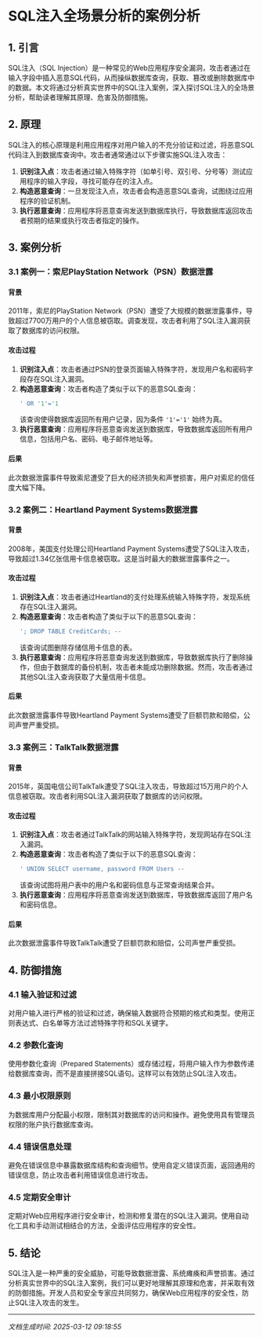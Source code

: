# SQL注入全场景分析的案例分析

## 1. 引言

SQL注入（SQL Injection）是一种常见的Web应用程序安全漏洞，攻击者通过在输入字段中插入恶意SQL代码，从而操纵数据库查询，获取、篡改或删除数据库中的数据。本文将通过分析真实世界中的SQL注入案例，深入探讨SQL注入的全场景分析，帮助读者理解其原理、危害及防御措施。

## 2. 原理

SQL注入的核心原理是利用应用程序对用户输入的不充分验证和过滤，将恶意SQL代码注入到数据库查询中。攻击者通常通过以下步骤实施SQL注入攻击：

1. **识别注入点**：攻击者通过输入特殊字符（如单引号、双引号、分号等）测试应用程序的输入字段，寻找可能存在的注入点。
2. **构造恶意查询**：一旦发现注入点，攻击者会构造恶意SQL查询，试图绕过应用程序的验证机制。
3. **执行恶意查询**：应用程序将恶意查询发送到数据库执行，导致数据库返回攻击者预期的结果或执行攻击者指定的操作。

## 3. 案例分析

### 3.1 案例一：索尼PlayStation Network（PSN）数据泄露

#### 背景
2011年，索尼的PlayStation Network（PSN）遭受了大规模的数据泄露事件，导致超过7700万用户的个人信息被窃取。调查发现，攻击者利用了SQL注入漏洞获取了数据库的访问权限。

#### 攻击过程
1. **识别注入点**：攻击者通过PSN的登录页面输入特殊字符，发现用户名和密码字段存在SQL注入漏洞。
2. **构造恶意查询**：攻击者构造了类似于以下的恶意SQL查询：
   ```sql
   ' OR '1'='1
   ```
   该查询使得数据库返回所有用户记录，因为条件 `'1'='1'` 始终为真。
3. **执行恶意查询**：应用程序将恶意查询发送到数据库，导致数据库返回所有用户信息，包括用户名、密码、电子邮件地址等。

#### 后果
此次数据泄露事件导致索尼遭受了巨大的经济损失和声誉损害，用户对索尼的信任度大幅下降。

### 3.2 案例二：Heartland Payment Systems数据泄露

#### 背景
2008年，美国支付处理公司Heartland Payment Systems遭受了SQL注入攻击，导致超过1.34亿张信用卡信息被窃取。这是当时最大的数据泄露事件之一。

#### 攻击过程
1. **识别注入点**：攻击者通过Heartland的支付处理系统输入特殊字符，发现系统存在SQL注入漏洞。
2. **构造恶意查询**：攻击者构造了类似于以下的恶意SQL查询：
   ```sql
   '; DROP TABLE CreditCards; --
   ```
   该查询试图删除存储信用卡信息的表。
3. **执行恶意查询**：应用程序将恶意查询发送到数据库，导致数据库执行了删除操作，但由于数据库的备份机制，攻击者未能成功删除数据。然而，攻击者通过其他SQL注入查询获取了大量信用卡信息。

#### 后果
此次数据泄露事件导致Heartland Payment Systems遭受了巨额罚款和赔偿，公司声誉严重受损。

### 3.3 案例三：TalkTalk数据泄露

#### 背景
2015年，英国电信公司TalkTalk遭受了SQL注入攻击，导致超过15万用户的个人信息被窃取。攻击者利用SQL注入漏洞获取了数据库的访问权限。

#### 攻击过程
1. **识别注入点**：攻击者通过TalkTalk的网站输入特殊字符，发现网站存在SQL注入漏洞。
2. **构造恶意查询**：攻击者构造了类似于以下的恶意SQL查询：
   ```sql
   ' UNION SELECT username, password FROM Users --
   ```
   该查询试图将用户表中的用户名和密码信息与正常查询结果合并。
3. **执行恶意查询**：应用程序将恶意查询发送到数据库，导致数据库返回了用户名和密码信息。

#### 后果
此次数据泄露事件导致TalkTalk遭受了巨额罚款和赔偿，公司声誉严重受损。

## 4. 防御措施

### 4.1 输入验证和过滤
对用户输入进行严格的验证和过滤，确保输入数据符合预期的格式和类型。使用正则表达式、白名单等方法过滤特殊字符和SQL关键字。

### 4.2 参数化查询
使用参数化查询（Prepared Statements）或存储过程，将用户输入作为参数传递给数据库查询，而不是直接拼接SQL语句。这样可以有效防止SQL注入攻击。

### 4.3 最小权限原则
为数据库用户分配最小权限，限制其对数据库的访问和操作。避免使用具有管理员权限的账户执行数据库查询。

### 4.4 错误信息处理
避免在错误信息中暴露数据库结构和查询细节。使用自定义错误页面，返回通用的错误信息，防止攻击者利用错误信息进行攻击。

### 4.5 定期安全审计
定期对Web应用程序进行安全审计，检测和修复潜在的SQL注入漏洞。使用自动化工具和手动测试相结合的方法，全面评估应用程序的安全性。

## 5. 结论

SQL注入是一种严重的安全威胁，可能导致数据泄露、系统瘫痪和声誉损害。通过分析真实世界中的SQL注入案例，我们可以更好地理解其原理和危害，并采取有效的防御措施。开发人员和安全专家应共同努力，确保Web应用程序的安全性，防止SQL注入攻击的发生。

---

*文档生成时间: 2025-03-12 09:18:55*
